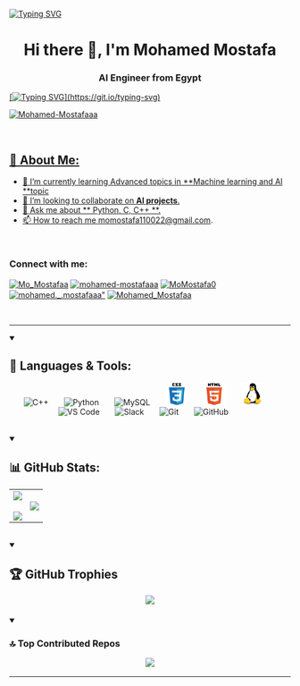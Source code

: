 [![Typing SVG](https://readme-typing-svg.demolab.com?font=Fira+Code&pause=1000&width=435&lines=Hello+to+my+GitHub)](https://git.io/typing-svg)
<h1 align="center">Hi there 👋, I'm Mohamed Mostafa</h1>
<h3 align="center">AI Engineer from Egypt</h3>


<p align="center">
  <a href="https://github.com/DenverCoder1/readme-typing-svg">
    
[![Typing SVG](https://readme-typing-svg.herokuapp.com?font=Fira+Code&size=40&pause=1000&color=00B116&center=true&vCenter=true&width=600&lines=AI+Engineer;Software+Engineer;)](https://git.io/typing-svg)

</p>
<p align="left"> 
  <img src="https://komarev.com/ghpvc/?username=Mohamed-Mostafaaa&label=Profile%20views&color=0e75b6&style=flat" alt="Mohamed-Mostafaaa" />
 </p>
 

<br>

## 💫 About Me:
- 🌱 I’m currently learning Advanced topics in **Machine learning and AI **topic
- 👯 I’m looking to collaborate on **AI projects**.
- 💬 Ask me about ** Python, C, C++ **.
- 📫 How to reach me momostafa110022@gmail.com.

<br>

<h3 align="left">Connect with me:</h3>
<p align="left">
<a href="https://twitter.com/Mo_Mostafaa" target="blank"><img align="center" src="https://raw.githubusercontent.com/rahuldkjain/github-profile-readme-generator/master/src/images/icons/Social/twitter.svg" alt="Mo_Mostafaa" height="30" width="40" /></a>
<a href="https://linkedin.com/in/mohamed-mostafaaa/" target="blank"><img align="center" src="https://raw.githubusercontent.com/rahuldkjain/github-profile-readme-generator/master/src/images/icons/Social/linked-in-alt.svg" alt="mohamed-mostafaaa" height="30" width="40" /></a>
<a href="https://www.facebook.com/MoMostafa0" target="blank"><img align="center" src="https://raw.githubusercontent.com/rahuldkjain/github-profile-readme-generator/master/src/images/icons/Social/facebook.svg" alt="MoMostafa0" height="30" width="40" /></a>
<a href="https://instagram.com/mohamed._.mostafaaa/" target="blank"><img align="center" src="https://raw.githubusercontent.com/rahuldkjain/github-profile-readme-generator/master/src/images/icons/Social/instagram.svg" alt=mohamed._.mostafaaa" height="30" width="40" /></a>
<a href="https://codeforces.com/profile/Mohamed_Mostafaa" target="blank"><img align="center" src="https://raw.githubusercontent.com/rahuldkjain/github-profile-readme-generator/master/src/images/icons/Social/codeforces.svg" alt="Mohamed_Mostafaa" height="30" width="40" /></a>
</p>


<br>



<!-- Profile views count -->
<!-- [![](https://visitcount.itsvg.in/api?id=abdosharaf9&icon=5&color=1)](https://visitcount.itsvg.in) -->

---
<details open>
    <summary><h2>🧰 Languages & Tools:</h2></summary>
    <p align="center">
        <img src="https://cdn-icons-png.flaticon.com/512/6132/6132222.png" width=40px alt="C++" title="C++"/>
        &#8287;&#8287;&#8287;&#8287;&#8287;
        <img src="https://cdn-icons-png.flaticon.com/512/5968/5968350.png" width=40px alt="Python" title="Python"/>
        &#8287;&#8287;&#8287;&#8287;&#8287;
        <img src="https://cdn.iconscout.com/icon/free/png-256/mysql-3521596-2945040.png" width=40px alt="MySQL" title="MySQL"/>
        &#8287;&#8287;&#8287;&#8287;&#8287;
        <img src="https://raw.githubusercontent.com/devicons/devicon/master/icons/css3/css3-original-wordmark.svg" alt="css3" width=40px title = "CSS"/>
        &#8287;&#8287;&#8287;&#8287;&#8287;
        <img src="https://raw.githubusercontent.com/devicons/devicon/master/icons/html5/html5-original-wordmark.svg" alt="html5" width=40px title="HTML"/>
        &#8287;&#8287;&#8287;&#8287;&#8287;
        <img src="https://raw.githubusercontent.com/devicons/devicon/master/icons/linux/linux-original.svg" alt="linux" width=40px title="Linux"/>
        &#8287;&#8287;&#8287;&#8287;&#8287;
        <img src="https://cdn.iconscout.com/icon/free/png-256/visual-studio-code-1868941-1583105.png" width=40px alt="VS Code" title="VS Code"/>
        &#8287;&#8287;&#8287;&#8287;&#8287;
        <img src="https://cdn-icons-png.flaticon.com/512/2111/2111615.png" width=40px alt="Slack" title="Slack"/>
        &#8287;&#8287;&#8287;&#8287;&#8287;
        <img src="https://cdn.iconscout.com/icon/free/png-256/git-225996.png" width=40px alt="Git" title="Git"/>
        &#8287;&#8287;&#8287;&#8287;&#8287;
        <img src="https://cdn-icons-png.flaticon.com/512/25/25231.png" width=40px alt="GitHub" title="GitHub"/>
        &#8287;&#8287;&#8287;&#8287;&#8287;
    </p>
</details>
    

<br>

<details open>
    <summary><h2>📊 GitHub Stats:</h2></summary>
        <table border="0" align="center">
            <tr border="0">
                <td width="50%" align="center">
                    <img align="center" src="https://github-readme-stats.vercel.app/api?username=Mohamed-Mostafaaa&theme=tokyonight&hide_border=true&include_all_commits=false&count_private=true&show_icons=true"/>
                    <br><br>
                    <img align="center" src="https://github-readme-streak-stats.herokuapp.com/?user=Mohamed-Mostafaaa&theme=tokyonight&hide_border=true"/>
                </td>
                <td width="50%" align="center">
                    <img align="center" src="https://github-readme-stats.vercel.app/api/top-langs/?username=Mohamed-Mostafaaa&theme=tokyonight&hide_border=true&include_all_commits=false&count_private=true&layout=compact"/>
                </td>
            </tr>
       </table>
</details>

<br>

<details open>
    <summary><h2>🏆 GitHub Trophies</h2></summary>
    <div align="center">
        <img src="https://github-profile-trophy.vercel.app/?username=Mohamed-Mostafaaa&theme=tokyonight&no-frame=true&no-bg=false&margin-w=20&margin-h=20&column=-1"/>
    </div>
</details>


<br>


<details open>
    <summary><h3>🔝 Top Contributed Repos</h3></summary>
    <div align="center">
        <img src="https://github-contributor-stats.vercel.app/api?username=Mohamed-Mostafaaa&limit=5&theme=tokyonight&combine_all_yearly_contributions=true"/>
    </div>
</details>
    

---

<!--
<details open>
    <summary><h3>✍️ Random Dev Quote</h3></summary>
    <div align="center">
        <img src="https://quotes-github-readme.vercel.app/api?type=horizontal&theme=tokyonight"/>
    </div>
</details>
    

<!--
## 😂 Random Dev Meme
<div align="center">
    <img src="https://rm.up.railway.app/" width="512px"/>
</div>



## 🐦 Latest Tweet
[![](https://gtce.itsvg.in/api?username=abdo_sharaf9)](https://github.com/VishwaGauravIn/github-twitter-card-embed) -->

